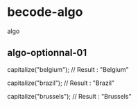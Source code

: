 # becode-algo
algo

## algo-optionnal-01

capitalize("belgium");
// Result : "Belgium"

capitalize("brazil");
// Result : "Brazil"

capitalize("brussels");
// Result : "Brussels"